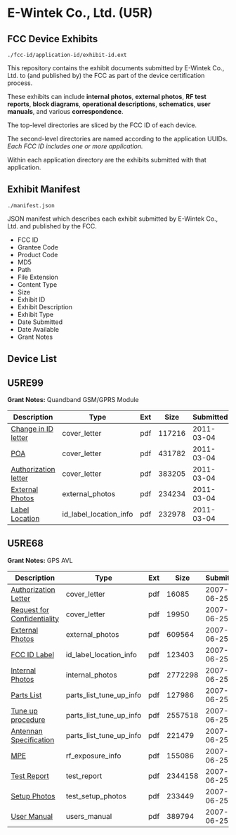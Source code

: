 # E-Wintek Co., Ltd. (U5R)
## FCC Device Exhibits

```
./fcc-id/application-id/exhibit-id.ext
```

This repository contains the exhibit documents submitted by E-Wintek Co., Ltd. to (and published by) the FCC as part of the device certification process.

These exhibits can include **internal photos**, **external photos**, **RF test reports**, **block diagrams**, **operational descriptions**, **schematics**, **user manuals**, and various **correspondence**.

The top-level directories are sliced by the FCC ID of each device.

The second-level directories are named according to the application UUIDs. *Each FCC ID includes one or more application.*

Within each application directory are the exhibits submitted with that application. 

## Exhibit Manifest

```
./manifest.json
```

JSON manifest which describes each exhibit submitted by E-Wintek Co., Ltd. and published by the FCC.

- FCC ID
- Grantee Code
- Product Code
- MD5
- Path
- File Extension
- Content Type
- Size
- Exhibit ID
- Exhibit Description
- Exhibit Type
- Date Submitted
- Date Available
- Grant Notes

## Device List
## U5RE99
**Grant Notes:** Quandband GSM/GPRS Module

| Description | Type | Ext | Size | Submitted | Available |
| ----------- | ---- | --- | ---- | --------- | --------- |
| [Change in ID letter](U5RE99/bbfb508c6d4cc3ca08ad13bb8a43aa9e/1426384.pdf) | cover_letter | pdf | 117216 | 2011-03-04 | 2011-03-04 |
| [POA](U5RE99/bbfb508c6d4cc3ca08ad13bb8a43aa9e/1426385.pdf) | cover_letter | pdf | 431782 | 2011-03-04 | 2011-03-04 |
| [Authorization letter](U5RE99/bbfb508c6d4cc3ca08ad13bb8a43aa9e/1426387.pdf) | cover_letter | pdf | 383205 | 2011-03-04 | 2011-03-04 |
| [External Photos](U5RE99/bbfb508c6d4cc3ca08ad13bb8a43aa9e/1426386.pdf) | external_photos | pdf | 234234 | 2011-03-04 | 2011-03-04 |
| [Label Location](U5RE99/bbfb508c6d4cc3ca08ad13bb8a43aa9e/1426388.pdf) | id_label_location_info | pdf | 232978 | 2011-03-04 | 2011-03-04 |
## U5RE68
**Grant Notes:** GPS AVL

| Description | Type | Ext | Size | Submitted | Available |
| ----------- | ---- | --- | ---- | --------- | --------- |
| [Authorization Letter](U5RE68/a1861be261bd23fb01415b2dc9fe6402/807454.pdf) | cover_letter | pdf | 16085 | 2007-06-25 | 2007-06-25 |
| [Request for Confidentiality](U5RE68/a1861be261bd23fb01415b2dc9fe6402/807455.pdf) | cover_letter | pdf | 19950 | 2007-06-25 | 2007-06-25 |
| [External Photos](U5RE68/a1861be261bd23fb01415b2dc9fe6402/807463.pdf) | external_photos | pdf | 609564 | 2007-06-25 | 2007-06-25 |
| [FCC ID Label](U5RE68/a1861be261bd23fb01415b2dc9fe6402/807464.pdf) | id_label_location_info | pdf | 123403 | 2007-06-25 | 2007-06-25 |
| [Internal Photos](U5RE68/a1861be261bd23fb01415b2dc9fe6402/807465.pdf) | internal_photos | pdf | 2772298 | 2007-06-25 | 2007-06-25 |
| [Parts List](U5RE68/a1861be261bd23fb01415b2dc9fe6402/807460.pdf) | parts_list_tune_up_info | pdf | 127986 | 2007-06-25 | 2007-06-25 |
| [Tune up procedure](U5RE68/a1861be261bd23fb01415b2dc9fe6402/807461.pdf) | parts_list_tune_up_info | pdf | 2557518 | 2007-06-25 | 2007-06-25 |
| [Antennan Specification](U5RE68/a1861be261bd23fb01415b2dc9fe6402/807462.pdf) | parts_list_tune_up_info | pdf | 221479 | 2007-06-25 | 2007-06-25 |
| [MPE](U5RE68/a1861be261bd23fb01415b2dc9fe6402/807466.pdf) | rf_exposure_info | pdf | 155086 | 2007-06-25 | 2007-06-25 |
| [Test Report](U5RE68/a1861be261bd23fb01415b2dc9fe6402/807467.pdf) | test_report | pdf | 2344158 | 2007-06-25 | 2007-06-25 |
| [Setup Photos](U5RE68/a1861be261bd23fb01415b2dc9fe6402/807468.pdf) | test_setup_photos | pdf | 233449 | 2007-06-25 | 2007-06-25 |
| [User Manual](U5RE68/a1861be261bd23fb01415b2dc9fe6402/807469.pdf) | users_manual | pdf | 389794 | 2007-06-25 | 2007-06-25 |

